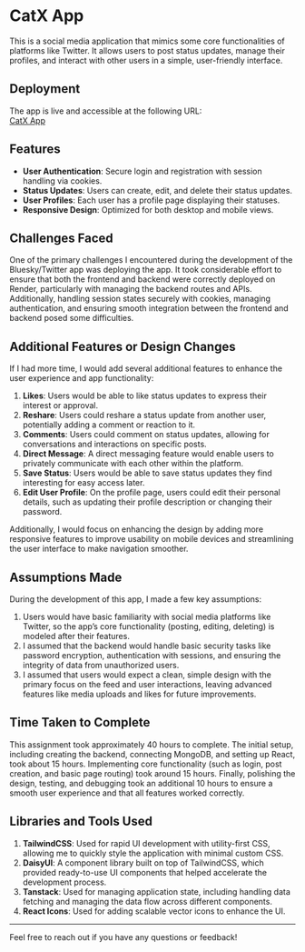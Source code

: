 # CatX App

This is a social media application that mimics some core functionalities of platforms like Twitter. It allows users to post status updates, manage their profiles, and interact with other users in a simple, user-friendly interface.

## Deployment

The app is live and accessible at the following URL:  
[CatX App](https://sahilpreet-aneja-project3.onrender.com)

## Features

- **User Authentication**: Secure login and registration with session handling via cookies.
- **Status Updates**: Users can create, edit, and delete their status updates.
- **User Profiles**: Each user has a profile page displaying their statuses.
- **Responsive Design**: Optimized for both desktop and mobile views.

## Challenges Faced

One of the primary challenges I encountered during the development of the Bluesky/Twitter app was deploying the app. It took considerable effort to ensure that both the frontend and backend were correctly deployed on Render, particularly with managing the backend routes and APIs. Additionally, handling session states securely with cookies, managing authentication, and ensuring smooth integration between the frontend and backend posed some difficulties.

## Additional Features or Design Changes

If I had more time, I would add several additional features to enhance the user experience and app functionality:

1. **Likes**: Users would be able to like status updates to express their interest or approval.
2. **Reshare**: Users could reshare a status update from another user, potentially adding a comment or reaction to it.
3. **Comments**: Users could comment on status updates, allowing for conversations and interactions on specific posts.
4. **Direct Message**: A direct messaging feature would enable users to privately communicate with each other within the platform.
5. **Save Status**: Users would be able to save status updates they find interesting for easy access later.
6. **Edit User Profile**: On the profile page, users could edit their personal details, such as updating their profile description or changing their password.

Additionally, I would focus on enhancing the design by adding more responsive features to improve usability on mobile devices and streamlining the user interface to make navigation smoother.

## Assumptions Made

During the development of this app, I made a few key assumptions:

1. Users would have basic familiarity with social media platforms like Twitter, so the app’s core functionality (posting, editing, deleting) is modeled after their features.
2. I assumed that the backend would handle basic security tasks like password encryption, authentication with sessions, and ensuring the integrity of data from unauthorized users.
3. I assumed that users would expect a clean, simple design with the primary focus on the feed and user interactions, leaving advanced features like media uploads and likes for future improvements.

## Time Taken to Complete

This assignment took approximately 40 hours to complete. The initial setup, including creating the backend, connecting MongoDB, and setting up React, took about 15 hours. Implementing core functionality (such as login, post creation, and basic page routing) took around 15 hours. Finally, polishing the design, testing, and debugging took an additional 10 hours to ensure a smooth user experience and that all features worked correctly.

## Libraries and Tools Used

1. **TailwindCSS**: Used for rapid UI development with utility-first CSS, allowing me to quickly style the application with minimal custom CSS.
2. **DaisyUI**: A component library built on top of TailwindCSS, which provided ready-to-use UI components that helped accelerate the development process.
3. **Tanstack**: Used for managing application state, including handling data fetching and managing the data flow across different components.
4. **React Icons**: Used for adding scalable vector icons to enhance the UI.

---

Feel free to reach out if you have any questions or feedback!
